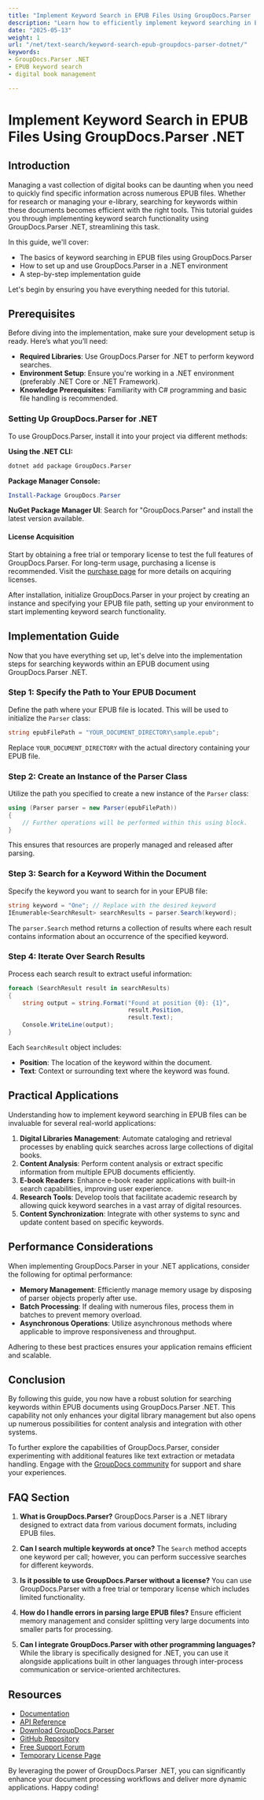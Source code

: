 ```yaml
---
title: "Implement Keyword Search in EPUB Files Using GroupDocs.Parser .NET - A Complete Guide"
description: "Learn how to efficiently implement keyword searching in EPUB files using GroupDocs.Parser for .NET. This guide covers setup, implementation, and practical applications."
date: "2025-05-13"
weight: 1
url: "/net/text-search/keyword-search-epub-groupdocs-parser-dotnet/"
keywords:
- GroupDocs.Parser .NET
- EPUB keyword search
- digital book management

---
```



# Implement Keyword Search in EPUB Files Using GroupDocs.Parser .NET

## Introduction

Managing a vast collection of digital books can be daunting when you need to quickly find specific information across numerous EPUB files. Whether for research or managing your e-library, searching for keywords within these documents becomes efficient with the right tools. This tutorial guides you through implementing keyword search functionality using GroupDocs.Parser .NET, streamlining this task.

In this guide, we'll cover:
- The basics of keyword searching in EPUB files using GroupDocs.Parser
- How to set up and use GroupDocs.Parser in a .NET environment
- A step-by-step implementation guide

Let's begin by ensuring you have everything needed for this tutorial.

## Prerequisites

Before diving into the implementation, make sure your development setup is ready. Here’s what you’ll need:

- **Required Libraries**: Use GroupDocs.Parser for .NET to perform keyword searches.
- **Environment Setup**: Ensure you're working in a .NET environment (preferably .NET Core or .NET Framework).
- **Knowledge Prerequisites**: Familiarity with C# programming and basic file handling is recommended.

### Setting Up GroupDocs.Parser for .NET

To use GroupDocs.Parser, install it into your project via different methods:

**Using the .NET CLI:**
```bash
dotnet add package GroupDocs.Parser
```

**Package Manager Console:**
```powershell
Install-Package GroupDocs.Parser
```

**NuGet Package Manager UI**: Search for "GroupDocs.Parser" and install the latest version available.

#### License Acquisition
Start by obtaining a free trial or temporary license to test the full features of GroupDocs.Parser. For long-term usage, purchasing a license is recommended. Visit the [purchase page](https://purchase.groupdocs.com/temporary-license/) for more details on acquiring licenses.

After installation, initialize GroupDocs.Parser in your project by creating an instance and specifying your EPUB file path, setting up your environment to start implementing keyword search functionality.

## Implementation Guide

Now that you have everything set up, let's delve into the implementation steps for searching keywords within an EPUB document using GroupDocs.Parser .NET.

### Step 1: Specify the Path to Your EPUB Document

Define the path where your EPUB file is located. This will be used to initialize the `Parser` class:
```csharp
string epubFilePath = "YOUR_DOCUMENT_DIRECTORY\sample.epub";
```
Replace `YOUR_DOCUMENT_DIRECTORY` with the actual directory containing your EPUB file.

### Step 2: Create an Instance of the Parser Class

Utilize the path you specified to create a new instance of the `Parser` class:
```csharp
using (Parser parser = new Parser(epubFilePath))
{
    // Further operations will be performed within this using block.
}
```
This ensures that resources are properly managed and released after parsing.

### Step 3: Search for a Keyword Within the Document

Specify the keyword you want to search for in your EPUB file:
```csharp
string keyword = "One"; // Replace with the desired keyword
IEnumerable<SearchResult> searchResults = parser.Search(keyword);
```
The `parser.Search` method returns a collection of results where each result contains information about an occurrence of the specified keyword.

### Step 4: Iterate Over Search Results

Process each search result to extract useful information:
```csharp
foreach (SearchResult result in searchResults)
{
    string output = string.Format("Found at position {0}: {1}",
                                  result.Position, 
                                  result.Text);
    Console.WriteLine(output);
}
```
Each `SearchResult` object includes:
- **Position**: The location of the keyword within the document.
- **Text**: Context or surrounding text where the keyword was found.

## Practical Applications

Understanding how to implement keyword searching in EPUB files can be invaluable for several real-world applications:

1. **Digital Libraries Management**: Automate cataloging and retrieval processes by enabling quick searches across large collections of digital books.
2. **Content Analysis**: Perform content analysis or extract specific information from multiple EPUB documents efficiently.
3. **E-book Readers**: Enhance e-book reader applications with built-in search capabilities, improving user experience.
4. **Research Tools**: Develop tools that facilitate academic research by allowing quick keyword searches in a vast array of digital resources.
5. **Content Synchronization**: Integrate with other systems to sync and update content based on specific keywords.

## Performance Considerations

When implementing GroupDocs.Parser in your .NET applications, consider the following for optimal performance:
- **Memory Management**: Efficiently manage memory usage by disposing of parser objects properly after use.
- **Batch Processing**: If dealing with numerous files, process them in batches to prevent memory overload.
- **Asynchronous Operations**: Utilize asynchronous methods where applicable to improve responsiveness and throughput.

Adhering to these best practices ensures your application remains efficient and scalable.

## Conclusion

By following this guide, you now have a robust solution for searching keywords within EPUB documents using GroupDocs.Parser .NET. This capability not only enhances your digital library management but also opens up numerous possibilities for content analysis and integration with other systems.

To further explore the capabilities of GroupDocs.Parser, consider experimenting with additional features like text extraction or metadata handling. Engage with the [GroupDocs community](https://forum.groupdocs.com/c/parser/10) for support and share your experiences.

## FAQ Section

1. **What is GroupDocs.Parser?**
   GroupDocs.Parser is a .NET library designed to extract data from various document formats, including EPUB files.

2. **Can I search multiple keywords at once?**
   The `Search` method accepts one keyword per call; however, you can perform successive searches for different keywords.

3. **Is it possible to use GroupDocs.Parser without a license?**
   You can use GroupDocs.Parser with a free trial or temporary license which includes limited functionality.

4. **How do I handle errors in parsing large EPUB files?**
   Ensure efficient memory management and consider splitting very large documents into smaller parts for processing.

5. **Can I integrate GroupDocs.Parser with other programming languages?**
   While the library is specifically designed for .NET, you can use it alongside applications built in other languages through inter-process communication or service-oriented architectures.

## Resources
- [Documentation](https://docs.groupdocs.com/parser/net/)
- [API Reference](https://reference.groupdocs.com/parser/net)
- [Download GroupDocs.Parser](https://releases.groupdocs.com/parser/net/)
- [GitHub Repository](https://github.com/groupdocs-parser/GroupDocs.Parser-for-.NET)
- [Free Support Forum](https://forum.groupdocs.com/c/parser/10)
- [Temporary License Page](https://purchase.groupdocs.com/temporary-license/)

By leveraging the power of GroupDocs.Parser .NET, you can significantly enhance your document processing workflows and deliver more dynamic applications. Happy coding!
